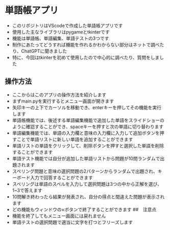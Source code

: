 # 単語帳アプリ
- このリポジトリはVScodeで作成した単語帳アプリです
- 使用した主なライブラリはpygameとtkinterです
- 機能は単語帳、単語編集、単語テストの3つです
- 制作にあたってどうすれば機能を作れるかわからない部分はネットで調べたり、ChatGPTに聞きました
- 特に、今回はtkinterを初めて使用したので中心的に調べたり、質問をしました
## 操作方法
- ここからはこのアプリの操作方法を紹介します
- まずmain.pyを実行するとメニュー画面が開きます
- 矢印キーの上下でカーソルを移動でき、enterキーを押してその機能を実行します
- 単語帳機能では、後述する単語編集機能で追加した単語をスライドショーのように確認することができ、spaceキーを押すと次の単語に切り替わります
- 単語編集機能では、単語の入力欄と意味の入力欄に入力して追加ボタンを押すことで単語リストに新しい単語を追加することができます
- 単語リストの単語をクリックして、削除ボタンを押すと選択した単語を削除することができます
- 単語テスト機能では自分が追加した単語リストから問題が10問ランダムで出題されます
- スペリング問題と意味の選択問題の2パターンからランダムで出題され、キーボード入力で回答することができます
- スペリングは単語のスペルを入力して選択問題は3つの中から正解を選び、1~3で答えます
- 10問解き終わったら結果が発表され、自分の得点と間違えた問題が表示されます
- どの機能もウィンドウの×ボタンで終了することができます
##　注意点
- 機能を終了してもメニュー画面には戻れません
- 単語テストの選択問題で適当に文字を打つとフリーズします
